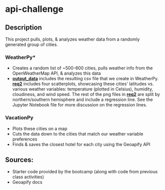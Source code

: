 # api-challenge

## Description
This project pulls, plots, & analyzes weather data from a randomly generated group of cities.

### WeatherPy*
- Creates a random list of ~500-600 cities, pulls weather info from the OpenWeatherMap API, & analyzes this data
- [**output_data**](output_data) includes the resulting csv file that we create in WeatherPy. [**req2**](req2) includes four scatterplots, showcasing these cities' latitudes vs. various weather variables: temperature (plotted in Celsius), humidity, cloudiness, and wind speed. The rest of the png files in [**req2**](req2) are split by northern/southern hemisphere and include a regression line. See the Jupyter Notebook file for more discussion on the regression lines.

### VacationPy
- Plots these cities on a map
- Cuts the data down to the cities that match our weather variable preferences
- Finds & saves the closest hotel for each city using the Geoapify API

## Sources:
* Starter code provided by the bootcamp (along with code from previous class activities)
* Geoapify docs

<!-- 
## Misc: 
* Had many issues with importing the hvplot.pandas module correctly in VacationPy - had to uninstall/reinstall/reconfigure a bunch of different modules w/ the help of ChatGPT - it apparently needed an earlier version of NumPy
*  -->
